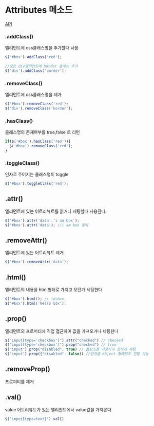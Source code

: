 # Attributes 메소드

[API](http://api.jquery.com/category/attributes/)

### .addClass()

엘리먼트에 css클래스명을 추가할때 사용

```javascript
$('#box').addClass('red');
  
//모든 div엘리먼트에 border 클래스 추가
$('div').addClass('border');
```    

### .removeClass()


엘리먼트에 css클래스명을 제거
    
```javascript
$('#box').removeClass('red');
$('div').removeClass('border');
```

### .hasClass()

클래스명의 존재여부를 true,false 로 리턴
    
```javascript    
if($('#box').hasClass('red')){
  $('#box').removeClass('red'); 
}
```    

### .toggleClass()

인자로 주어지는 클래스명이 toggle 

```javascript
$('#box').toggleClass('red');
```

## .attr()

엘리먼트에 있는 어트리뷰트를 읽거나 세팅할때 사용된다.
    
```javascript    
$('#box').attr('data','i am box');
$('#box').attr('data'); //i am box 출력
```

## .removeAttr()

엘리먼트에 있는 어트리뷰트 제거

```javascript    
$('#box').removeAttr('data'); 
```

## .html()

엘리먼트의 내용을 html형태로 가지고 오던가 세팅한다

```javascript    
$('#box').html(); // id=box
$('#box').html('hello box');  
```
## .prop()

엘리먼트의 프로퍼티에 직접 접근하여 값을 가져오거나 세팅한다

```javascript    
$("input[type='checkbox']").attr("checked") // checked
$("input[type='checkbox']").prop("checked") // true
$("input").prop("disabled", true) // 폼요소를 사용하지 못하게 세팅
$("input").prop({"disabled": false}) //인자를 object 형태로도 전달 가능
```

## .removeProp()

프로퍼티를 제거

## .val()

value 어트리뷰트가 있는 엘리먼트에서 value값을 가져온다

```javascript    
$('input[type=text]').val()
```